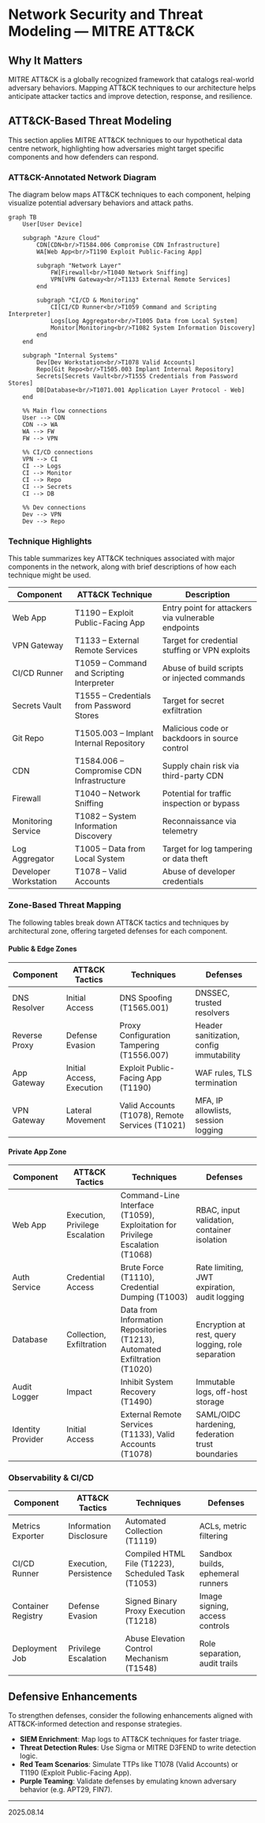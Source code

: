 # Network Security and Threat Modeling — MITRE ATT&CK

## Why It Matters

MITRE ATT&CK is a globally recognized framework that catalogs real-world adversary behaviors. Mapping ATT&CK techniques to our architecture helps anticipate attacker tactics and improve detection, response, and resilience.

## ATT&CK-Based Threat Modeling

This section applies MITRE ATT&CK techniques to our hypothetical data centre network, highlighting how adversaries might target specific components and how defenders can respond.

### ATT&CK-Annotated Network Diagram

The diagram below maps ATT&CK techniques to each component, helping visualize potential adversary behaviors and attack paths.

<!-- ALT: MITRE ATT&CK annotated network diagram showing user device connecting to Azure Cloud containing CDN with T1584.006 technique, Web App with T1190 exploit technique, network layer with firewall T1040 network sniffing and VPN gateway T1133 external remote services, CI/CD and monitoring components with T1059 command scripting, T1005 data collection, and T1082 system discovery techniques. Internal systems show dev workstation T1078 valid accounts, Git repo T1505.003 repository implant, secrets vault T1555 credential access, and database T1071.001 application layer protocol techniques. -->  
```mermaid
graph TB
    User[User Device]
    
    subgraph "Azure Cloud"
        CDN[CDN<br/>T1584.006 Compromise CDN Infrastructure]
        WA[Web App<br/>T1190 Exploit Public-Facing App]
        
        subgraph "Network Layer"
            FW[Firewall<br/>T1040 Network Sniffing]
            VPN[VPN Gateway<br/>T1133 External Remote Services]
        end
        
        subgraph "CI/CD & Monitoring"
            CI[CI/CD Runner<br/>T1059 Command and Scripting Interpreter]
            Logs[Log Aggregator<br/>T1005 Data from Local System]
            Monitor[Monitoring<br/>T1082 System Information Discovery]
        end
    end
    
    subgraph "Internal Systems"
        Dev[Dev Workstation<br/>T1078 Valid Accounts]
        Repo[Git Repo<br/>T1505.003 Implant Internal Repository]
        Secrets[Secrets Vault<br/>T1555 Credentials from Password Stores]
        DB[Database<br/>T1071.001 Application Layer Protocol - Web]
    end

    %% Main flow connections
    User --> CDN
    CDN --> WA
    WA --> FW
    FW --> VPN
    
    %% CI/CD connections
    VPN --> CI
    CI --> Logs
    CI --> Monitor
    CI --> Repo
    CI --> Secrets
    CI --> DB
    
    %% Dev connections
    Dev --> VPN
    Dev --> Repo
```

### Technique Highlights

This table summarizes key ATT&CK techniques associated with major components in the network, along with brief descriptions of how each technique might be used.

| Component             | ATT&CK Technique                           | Description                                        |
| ----------------------- | -------------------------------------------- | ---------------------------------------------------- |
| Web App               | T1190 – Exploit Public-Facing App         | Entry point for attackers via vulnerable endpoints |
| VPN Gateway           | T1133 – External Remote Services          | Target for credential stuffing or VPN exploits     |
| CI/CD Runner          | T1059 – Command and Scripting Interpreter | Abuse of build scripts or injected commands        |
| Secrets Vault         | T1555 – Credentials from Password Stores  | Target for secret exfiltration                     |
| Git Repo              | T1505.003 – Implant Internal Repository   | Malicious code or backdoors in source control      |
| CDN                   | T1584.006 – Compromise CDN Infrastructure | Supply chain risk via third-party CDN              |
| Firewall              | T1040 – Network Sniffing                  | Potential for traffic inspection or bypass         |
| Monitoring Service    | T1082 – System Information Discovery      | Reconnaissance via telemetry                       |
| Log Aggregator        | T1005 – Data from Local System            | Target for log tampering or data theft             |
| Developer Workstation | T1078 – Valid Accounts                    | Abuse of developer credentials                     |


### Zone-Based Threat Mapping

The following tables break down ATT&CK tactics and techniques by architectural zone, offering targeted defenses for each component.

#### Public & Edge Zones


| Component     | ATT&CK Tactics            | Techniques                                      | Defenses                                 |
| --------------- | --------------------------- | ------------------------------------------------- | ------------------------------------------ |
| DNS Resolver  | Initial Access            | DNS Spoofing (T1565.001)                        | DNSSEC, trusted resolvers                |
| Reverse Proxy | Defense Evasion           | Proxy Configuration Tampering (T1556.007)       | Header sanitization, config immutability |
| App Gateway   | Initial Access, Execution | Exploit Public-Facing App (T1190)               | WAF rules, TLS termination               |
| VPN Gateway   | Lateral Movement          | Valid Accounts (T1078), Remote Services (T1021) | MFA, IP allowlists, session logging      |

#### Private App Zone


| Component         | ATT&CK Tactics                  | Techniques                                                                    | Defenses                                           |
| ------------------- | --------------------------------- | ------------------------------------------------------------------------------- | ---------------------------------------------------- |
| Web App           | Execution, Privilege Escalation | Command-Line Interface (T1059), Exploitation for Privilege Escalation (T1068) | RBAC, input validation, container isolation        |
| Auth Service      | Credential Access               | Brute Force (T1110), Credential Dumping (T1003)                               | Rate limiting, JWT expiration, audit logging       |
| Database          | Collection, Exfiltration        | Data from Information Repositories (T1213), Automated Exfiltration (T1020)    | Encryption at rest, query logging, role separation |
| Audit Logger      | Impact                          | Inhibit System Recovery (T1490)                                               | Immutable logs, off-host storage                   |
| Identity Provider | Initial Access                  | External Remote Services (T1133), Valid Accounts (T1078)                      | SAML/OIDC hardening, federation trust boundaries   |

### Observability & CI/CD

| Component          | ATT&CK Tactics         | Techniques                                         | Defenses                          |
| -------------------- | ------------------------ | ---------------------------------------------------- | ----------------------------------- |
| Metrics Exporter   | Information Disclosure | Automated Collection (T1119)                       | ACLs, metric filtering            |
| CI/CD Runner       | Execution, Persistence | Compiled HTML File (T1223), Scheduled Task (T1053) | Sandbox builds, ephemeral runners |
| Container Registry | Defense Evasion        | Signed Binary Proxy Execution (T1218)              | Image signing, access controls    |
| Deployment Job     | Privilege Escalation   | Abuse Elevation Control Mechanism (T1548)          | Role separation, audit trails     |

## Defensive Enhancements

To strengthen defenses, consider the following enhancements aligned with ATT&CK-informed detection and response strategies.

* **SIEM Enrichment**: Map logs to ATT&CK techniques for faster triage.
* **Threat Detection Rules**: Use Sigma or MITRE D3FEND to write detection logic.
* **Red Team Scenarios**: Simulate TTPs like T1078 (Valid Accounts) or T1190 (Exploit Public-Facing App).
* **Purple Teaming**: Validate defenses by emulating known adversary behavior (e.g. APT29, FIN7).

---

2025.08.14

